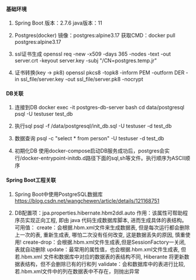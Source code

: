 ﻿#### 基础环境 ####
1. Spring Boot
    版本：2.7.6
    java版本：11

2. Postgres(docker)
    镜像：postgres:alpine3.17
    获取CMD：docker pull postgres:alpine3.17

3. ssl证书生成
    openssl req -new -x509 -days 365 -nodes -text -out server.crt -keyout server.key -subj "/CN=postgres.temp.jr"

4. 证书转换(key -> pk8)
    openssl pkcs8 -topk8 -inform PEM -outform DER -in ssl_file/server.key -out ssl_file/server.pk8 -nocrypt

#### DB关联 ####
1. 连接到DB
    docker exec -it postgres-db-server bash
    cd data/postgresql
    psql -U testuser test_db

2. 执行sql
    psql -f /data/postgresql/init_db.sql -U testuser -d test_db

3. 数据查询
    psql -c "select * from person" -U testuser -d test_db

4. 初期化DB
    使用docker-compose启动DB服务成功后，postgres会实行/docker-entrypoint-initdb.d路径下面的sql,sh等文件。执行顺序为ASCII顺序

#### Spring Boot工程关联 ####
1. Spring Boot中使用PostgreSQL数据库
    https://blog.csdn.net/wangchewen/article/details/121168751

2. DB配置项：jpa.properties.hibernate.hbm2ddl.auto
    作用：该属性可帮助程序员实现正向工程, 即由 java 代码生成数据库脚本, 进而生成具体的表结构。
    可用值： 
      create：会根据.hbm.xml文件来生成数据表, 但是每次运行都会删除上一次的表, 重新生成表, 哪怕二次没有任何改变, 这是数据丢失的原因, 慎重使用!
      create-drop：会根据.hbm.xml文件生成表,但是SessionFactory一关闭, 表就自动删除
      update：最常用的属性值，也会根据.hbm.xml文件生成表, 但若.hbm.xml 文件和数据库中对应的数据表的表结构不同, Hiberante 将更新数据表结构，但不会删除已有的行和列
      validate：会和数据库中的表进行比较, 若.hbm.xml文件中的列在数据表中不存在，则抛出异常
